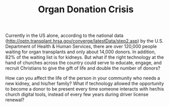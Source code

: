 ﻿---
title: Organ Donation Crisis
intro: Can you create technology to help every church challenge its members to be donor organs, saving tens of thousands of lives every year and greatly reducing the organ donation crisis?

champions:
- name:
    One Hope
  logo:
    one-hope.png
---

Currently in the US alone, according to the national data (http://optn.transplant.hrsa.gov/converge/latestData/step2.asp) by the U.S. Department of Health & Human Services, there are over 120,000 people waiting for organ transplants and only about 14,000 donors. In addition, 82% of the waiting list is for kidneys. But what if the right technology at the hand of churches across the country could serve to educate, engage, and recruit Christians to give the gift of life and double the number of donors? 

How can you affect the life of the person in your community who needs a new kidney, and his/her family? What if technology allowed the opportunity to become a donor to be present every time someone interacts with her/his church digital tools, instead of every few years during driver license renewal?
